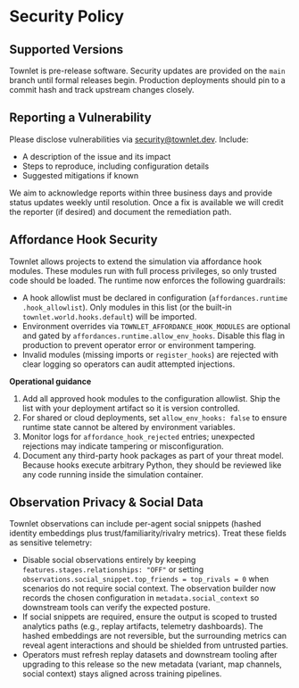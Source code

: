 # Security Policy

## Supported Versions

Townlet is pre-release software. Security updates are provided on the `main`
branch until formal releases begin. Production deployments should pin to a
commit hash and track upstream changes closely.

## Reporting a Vulnerability

Please disclose vulnerabilities via security@townlet.dev. Include:

- A description of the issue and its impact
- Steps to reproduce, including configuration details
- Suggested mitigations if known

We aim to acknowledge reports within three business days and provide status
updates weekly until resolution. Once a fix is available we will credit the
reporter (if desired) and document the remediation path.

## Affordance Hook Security

Townlet allows projects to extend the simulation via affordance hook modules.
These modules run with full process privileges, so only trusted code should be
loaded. The runtime now enforces the following guardrails:

- A hook allowlist must be declared in configuration (`affordances.runtime
  .hook_allowlist`). Only modules in this list (or the built-in
  `townlet.world.hooks.default`) will be imported.
- Environment overrides via `TOWNLET_AFFORDANCE_HOOK_MODULES` are optional and
  gated by `affordances.runtime.allow_env_hooks`. Disable this flag in
  production to prevent operator error or environment tampering.
- Invalid modules (missing imports or `register_hooks`) are rejected with clear
  logging so operators can audit attempted injections.

**Operational guidance**

1. Add all approved hook modules to the configuration allowlist. Ship the list
   with your deployment artifact so it is version controlled.
2. For shared or cloud deployments, set `allow_env_hooks: false` to ensure
   runtime state cannot be altered by environment variables.
3. Monitor logs for `affordance_hook_rejected` entries; unexpected rejections
   may indicate tampering or misconfiguration.
4. Document any third-party hook packages as part of your threat model. Because
   hooks execute arbitrary Python, they should be reviewed like any code
   running inside the simulation container.

## Observation Privacy & Social Data

Townlet observations can include per-agent social snippets (hashed identity
embeddings plus trust/familiarity/rivalry metrics). Treat these fields as
sensitive telemetry:

- Disable social observations entirely by keeping
  `features.stages.relationships: "OFF"` or setting
  `observations.social_snippet.top_friends = top_rivals = 0` when scenarios do
  not require social context. The observation builder now records the chosen
  configuration in `metadata.social_context` so downstream tools can verify the
  expected posture.
- If social snippets are required, ensure the output is scoped to trusted
  analytics paths (e.g., replay artifacts, telemetry dashboards). The hashed
  embeddings are not reversible, but the surrounding metrics can reveal agent
  interactions and should be shielded from untrusted parties.
- Operators must refresh replay datasets and downstream tooling after upgrading
  to this release so the new metadata (variant, map channels, social context)
  stays aligned across training pipelines.
